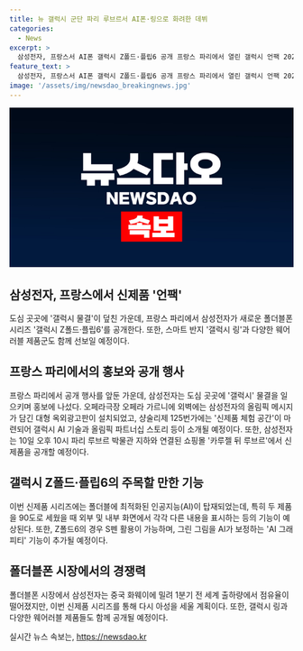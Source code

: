 ```yaml
---
title: 뉴 갤럭시 군단 파리 루브르서 AI폰·링으로 화려한 데뷔
categories:
  - News
excerpt: >
  삼성전자, 프랑스서 AI폰 갤럭시 Z폴드·플립6 공개 프랑스 파리에서 열린 갤럭시 언팩 2024에서 폴더블폰 시리즈와 새로운 웨어러블 제품들이 공개되었다. 삼성전자의 올림픽 메시지와 새로운 제품 이미지가 파리 도심 곳곳에 걸려 이목을 사로잡았으며, 폴더블폰과 AI 기능이 조화를 이루는 것에 주목된다. 또한, 삼성전자는 폴더블폰 시장에서의 경쟁력 회복을 위해 새로운 제품을 선보이는 등 적극적인 마케팅 전략을 펼치고 있다.
feature_text: >
  삼성전자, 프랑스서 AI폰 갤럭시 Z폴드·플립6 공개 프랑스 파리에서 열린 갤럭시 언팩 2024에서 폴더블폰 시리즈와 새로운 웨어러블 제품들이 공개되었다. 삼성전자의 올림픽 메시지와 새로운 제품 이미지가 파리 도심 곳곳에 걸려 이목을 사로잡았으며, 폴더블폰과 AI 기능이 조화를 이루는 것에 주목된다. 또한, 삼성전자는 폴더블폰 시장에서의 경쟁력 회복을 위해 새로운 제품을 선보이는 등 적극적인 마케팅 전략을 펼치고 있다.
image: '/assets/img/newsdao_breakingnews.jpg'
---
```


<p><img src="/assets/img/newsdao_breakingnews.jpg" alt="pcversion 속보" /></p>

<h2 data-ke-size="size26">삼성전자, 프랑스에서 신제품 '언팩'</h2>

<p data-ke-size="size16">도심 곳곳에 '갤럭시 물결'이 덮친 가운데, 프랑스 파리에서 삼성전자가 새로운 폴더블폰 시리즈 '갤럭시 Z폴드·플립6'를 공개한다. 또한, 스마트 반지 '갤럭시 링'과 다양한 웨어러블 제품군도 함께 선보일 예정이다.</p>

<h2 data-ke-size="size26">프랑스 파리에서의 홍보와 공개 행사</h2>

<p data-ke-size="size16">프랑스 파리에서 공개 행사를 앞둔 가운데, 삼성전자는 도심 곳곳에 '갤럭시' 물결을 일으키며 홍보에 나섰다. 오페라극장 오페라 가르니에 외벽에는 삼성전자의 올림픽 메시지가 담긴 대형 옥외광고판이 설치되었고, 샹술리제 125번가에는 '신제품 체험 공간'이 마련되어 갤럭시 AI 기술과 올림픽 파트너십 스토리 등이 소개될 예정이다. 또한, 삼성전자는 10일 오후 10시 파리 루브르 박물관 지하와 연결된 쇼핑몰 '카루젤 뒤 루브르'에서 신제품을 공개할 예정이다.</p>

<h2 data-ke-size="size26">갤럭시 Z폴드·플립6의 주목할 만한 기능</h2>

<p data-ke-size="size16">이번 신제품 시리즈에는 폴더블에 최적화된 인공지능(AI)이 탑재되었는데, 특히 두 제품을 90도로 세웠을 때 외부 및 내부 화면에서 각각 다른 내용을 표시하는 등의 기능이 예상된다. 또한, Z폴드6의 경우 S펜 활용이 가능하며, 그린 그림을 AI가 보정하는 'AI 그래피티' 기능이 추가될 예정이다.</p>

<h2 data-ke-size="size26">폴더블폰 시장에서의 경쟁력</h2>

<p data-ke-size="size16">폴더블폰 시장에서 삼성전자는 중국 화웨이에 밀려 1분기 전 세계 출하량에서 점유율이 떨어졌지만, 이번 신제품 시리즈를 통해 다시 아성을 세울 계획이다. 또한, 갤럭시 링과 다양한 웨어러블 제품들도 함께 공개될 예정이다.</p>
실시간 뉴스 속보는, <a href="https://newsdao.kr" rel="dofollow">https://newsdao.kr</a>


